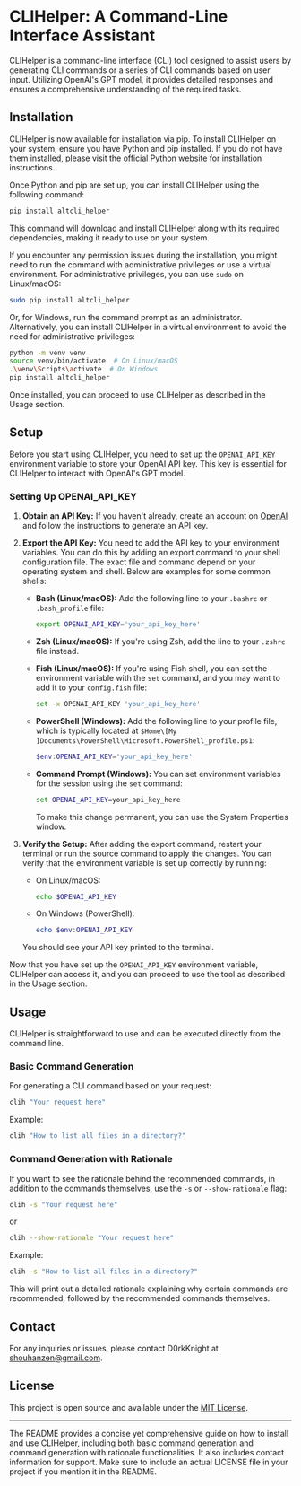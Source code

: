 # CLIHelper: A Command-Line Interface Assistant

CLIHelper is a command-line interface (CLI) tool designed to assist users by generating CLI commands or a series of CLI commands based on user input. Utilizing OpenAI's GPT model, it provides detailed responses and ensures a comprehensive understanding of the required tasks.

## Installation

CLIHelper is now available for installation via pip. To install CLIHelper on your system, ensure you have Python and pip installed. If you do not have them installed, please visit the [official Python website](https://www.python.org/) for installation instructions.

Once Python and pip are set up, you can install CLIHelper using the following command:

```sh
pip install altcli_helper
```

This command will download and install CLIHelper along with its required dependencies, making it ready to use on your system.

If you encounter any permission issues during the installation, you might need to run the command with administrative privileges or use a virtual environment. For administrative privileges, you can use `sudo` on Linux/macOS:

```sh
sudo pip install altcli_helper
```

Or, for Windows, run the command prompt as an administrator. Alternatively, you can install CLIHelper in a virtual environment to avoid the need for administrative privileges:

```sh
python -m venv venv
source venv/bin/activate  # On Linux/macOS
.\venv\Scripts\activate  # On Windows
pip install altcli_helper
```

Once installed, you can proceed to use CLIHelper as described in the Usage section.

## Setup

Before you start using CLIHelper, you need to set up the `OPENAI_API_KEY` environment variable to store your OpenAI API key. This key is essential for CLIHelper to interact with OpenAI's GPT model.

### Setting Up OPENAI_API_KEY

1. **Obtain an API Key:** If you haven't already, create an account on [OpenAI](https://openai.com/) and follow the instructions to generate an API key.

2. **Export the API Key:** You need to add the API key to your environment variables. You can do this by adding an export command to your shell configuration file. The exact file and command depend on your operating system and shell. Below are examples for some common shells:

   - **Bash (Linux/macOS):** Add the following line to your `.bashrc` or `.bash_profile` file:

     ```sh
     export OPENAI_API_KEY='your_api_key_here'
     ```

   - **Zsh (Linux/macOS):** If you're using Zsh, add the line to your `.zshrc` file instead.

   - **Fish (Linux/macOS):** If you're using Fish shell, you can set the environment variable with the `set` command, and you may want to add it to your `config.fish` file:

     ```sh
     set -x OPENAI_API_KEY 'your_api_key_here'
     ```

   - **PowerShell (Windows):** Add the following line to your profile file, which is typically located at `$Home\[My ]Documents\PowerShell\Microsoft.PowerShell_profile.ps1`:

     ```powershell
     $env:OPENAI_API_KEY='your_api_key_here'
     ```

   - **Command Prompt (Windows):** You can set environment variables for the session using the `set` command:

     ```cmd
     set OPENAI_API_KEY=your_api_key_here
     ```

     To make this change permanent, you can use the System Properties window.

3. **Verify the Setup:** After adding the export command, restart your terminal or run the source command to apply the changes. You can verify that the environment variable is set up correctly by running:

   - On Linux/macOS:

     ```sh
     echo $OPENAI_API_KEY
     ```

   - On Windows (PowerShell):

     ```powershell
     echo $env:OPENAI_API_KEY
     ```

   You should see your API key printed to the terminal.

Now that you have set up the `OPENAI_API_KEY` environment variable, CLIHelper can access it, and you can proceed to use the tool as described in the Usage section.

## Usage

CLIHelper is straightforward to use and can be executed directly from the command line.

### Basic Command Generation

For generating a CLI command based on your request:

```sh
clih "Your request here"
```

Example:

```sh
clih "How to list all files in a directory?"
```

### Command Generation with Rationale

If you want to see the rationale behind the recommended commands, in addition to the commands themselves, use the `-s` or `--show-rationale` flag:

```sh
clih -s "Your request here"
```

or

```sh
clih --show-rationale "Your request here"
```

Example:

```sh
clih -s "How to list all files in a directory?"
```

This will print out a detailed rationale explaining why certain commands are recommended, followed by the recommended commands themselves.

## Contact

For any inquiries or issues, please contact D0rkKnight at [shouhanzen@gmail.com](mailto:shouhanzen@gmail.com).

## License

This project is open source and available under the [MIT License](LICENSE).

---

The README provides a concise yet comprehensive guide on how to install and use CLIHelper, including both basic command generation and command generation with rationale functionalities. It also includes contact information for support. Make sure to include an actual LICENSE file in your project if you mention it in the README.
